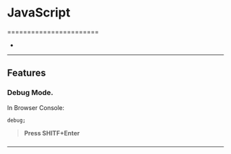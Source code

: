 # JavaScript
=======================


- []()
-----------------------------------------------------------------------------------------------------

## Features

### Debug Mode.

In Browser Console:
```
debug;
```
> **Press SHITF+Enter**
### 


-----------------------------------------------------------------------------------------------------